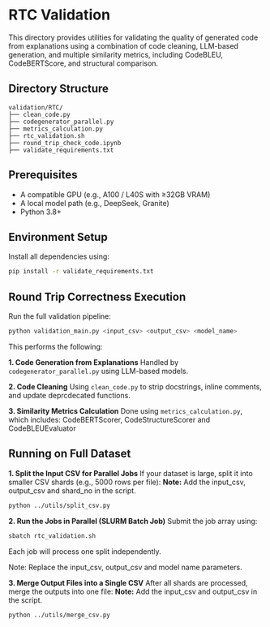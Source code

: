 # RTC Validation

This directory provides utilities for validating the quality of generated code from explanations using a combination of code cleaning, LLM-based generation, and multiple similarity metrics, including CodeBLEU, CodeBERTScore, and structural comparison.

## Directory Structure

```
validation/RTC/
├── clean_code.py                 
├── codegenerator_parallel.py              
├── metrics_calculation.py                   
├── rtc_validation.sh                      
├── round_trip_check_code.ipynb   
├── validate_requirements.txt     
```
## Prerequisites
- A compatible GPU (e.g., A100 / L40S with ≥32GB VRAM)
- A local model path (e.g., DeepSeek, Granite)
- Python 3.8+

## Environment Setup

Install all dependencies using:

```bash
pip install -r validate_requirements.txt
```

## Round Trip Correctness Execution

Run the full validation pipeline:
```bash
python validation_main.py <input_csv> <output_csv> <model_name>
```

This performs the following:

**1. Code Generation from Explanations**
Handled by `codegenerator_parallel.py` using LLM-based models.

**2. Code Cleaning**
Using `clean_code.py` to strip docstrings, inline comments, and update deprcdecated functions.

**3. Similarity Metrics Calculation**
Done using `metrics_calculation.py`, which includes: CodeBERTScorer, CodeStructureScorer and CodeBLEUEvaluator


## Running on Full Dataset
**1. Split the Input CSV for Parallel Jobs**
If your dataset is large, split it into smaller CSV shards (e.g., 5000 rows per file):
**Note:** Add the input_csv, output_csv and shard_no in the script.

```bash
python ../utils/split_csv.py 
```

**2. Run the Jobs in Parallel (SLURM Batch Job)**
Submit the job array using:

```bash
sbatch rtc_validation.sh 
```
Each job will process one split independently.

Note: Replace the input_csv, output_csv and model name parameters.

**3. Merge Output Files into a Single CSV**
After all shards are processed, merge the outputs into one file: 
**Note:** Add the input_csv and output_csv in the script.

```bash
python ../utils/merge_csv.py
```